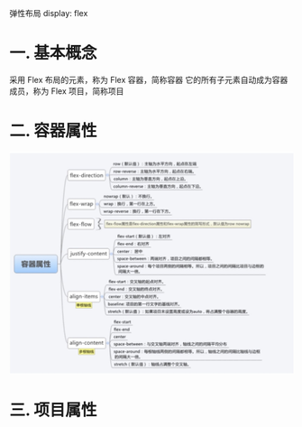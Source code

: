 弹性布局 display: flex

# 一. 基本概念
采用 Flex 布局的元素，称为 Flex 容器，简称容器
它的所有子元素自动成为容器成员，称为 Flex 项目，简称项目

# 二. 容器属性
![容器属性](https://github.com/summerhll/blog/blob/432e76cfa065705b458a0ea96ad012bf5eadef29/images/61FF0374-D2D5-4D05-9D2A-CF65E3A99D74.png)

# 三. 项目属性
